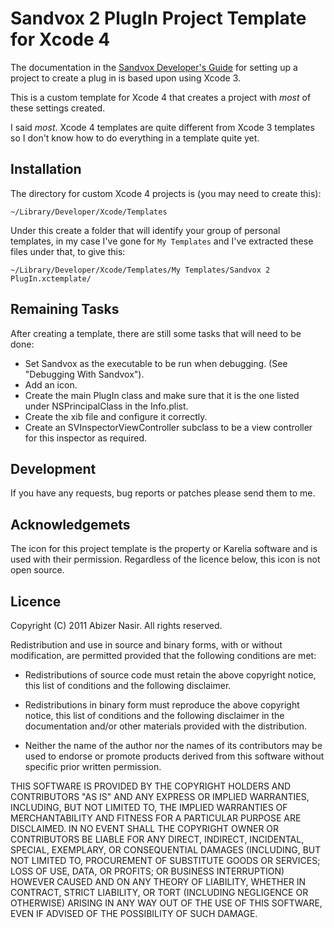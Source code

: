 # Sandvox 2 PlugIn Project Template for Xcode 4

The documentation in the [Sandvox Developer's Guide](http://www.karelia.com/sandvox/help/z/Sandvox_Developers_Guide.html) for setting up a project to create a plug in is based upon using Xcode 3.

This is a custom template for Xcode 4 that creates a project with _most_ of these settings created.

I said _most_. Xcode 4 templates are quite different from Xcode 3 templates so I don't know how to do everything in a template quite yet.

## Installation

The directory for custom Xcode 4 projects is (you may need to create this):

    ~/Library/Developer/Xcode/Templates

Under this create a folder that will identify your group of personal templates, in my case I've gone for `My Templates` and I've extracted these files under that, to give this:

    ~/Library/Developer/Xcode/Templates/My Templates/Sandvox 2 PlugIn.xctemplate/

## Remaining Tasks

After creating a template, there are still some tasks that will need to be done:

* Set Sandvox as the executable to be run when debugging. (See "Debugging With Sandvox").
* Add an icon.
* Create the main PlugIn class and make sure that it is the one listed under NSPrincipalClass in the Info.plist.
* Create the xib file and configure it correctly.
* Create an SVInspectorViewController subclass to be a view controller for this inspector as required.

## Development

If you have any requests, bug reports or patches please send them to me.

## Acknowledgemets

The icon for this project template is the property or Karelia software and is used with their permission. Regardless of the licence below, this icon is not open source.
    
## Licence

Copyright (C) 2011 Abizer Nasir. All rights reserved.
 
Redistribution and use in source and binary forms, with or without modification, are permitted provided that the following conditions are met:
 
* Redistributions of source code must retain the above copyright notice, this list of conditions and the following disclaimer.
 
* Redistributions in binary form must reproduce the above copyright notice, this list of conditions and the following disclaimer in the documentation and/or other materials provided with the distribution.
 
* Neither the name of the author nor the names of its contributors may be used to endorse or promote products derived from this software without specific prior written permission.
 
THIS SOFTWARE IS PROVIDED BY THE COPYRIGHT HOLDERS AND CONTRIBUTORS "AS IS" AND ANY EXPRESS OR IMPLIED WARRANTIES, INCLUDING, BUT NOT LIMITED TO, THE IMPLIED WARRANTIES OF MERCHANTABILITY AND FITNESS FOR A PARTICULAR PURPOSE ARE DISCLAIMED. IN NO EVENT SHALL THE COPYRIGHT OWNER OR CONTRIBUTORS BE LIABLE FOR ANY DIRECT, INDIRECT, INCIDENTAL, SPECIAL, EXEMPLARY, OR CONSEQUENTIAL DAMAGES (INCLUDING, BUT NOT LIMITED TO, PROCUREMENT OF SUBSTITUTE GOODS OR SERVICES; LOSS OF USE, DATA, OR PROFITS; OR BUSINESS INTERRUPTION) HOWEVER CAUSED AND ON ANY THEORY OF LIABILITY, WHETHER IN CONTRACT, STRICT LIABILITY, OR TORT (INCLUDING NEGLIGENCE OR OTHERWISE) ARISING IN ANY WAY OUT OF THE USE OF THIS SOFTWARE, EVEN IF ADVISED OF THE POSSIBILITY OF SUCH DAMAGE.
